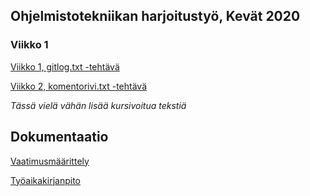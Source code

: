 ## Ohjelmistotekniikan harjoitustyö, Kevät 2020
### Viikko 1 ###

[Viikko 1, gitlog.txt -tehtävä](https://github.com/leopekkas/ot-harjoitustyo/blob/master/laskarit/viikko1/gitlog.txt)

[Viikko 2, komentorivi.txt -tehtävä](https://github.com/leopekkas/ot-harjoitustyo/blob/master/laskarit/viikko1/komentorivi.txt)

_Tässä vielä vähän lisää kursivoitua tekstiä_

## Dokumentaatio ##

[Vaatimusmäärittely](https://github.com/leopekkas/ot-harjoitustyo/blob/master/dokumentaatio/vaatimusm%C3%A4%C3%A4rittely.md)

[Työaikakirjanpito](https://github.com/leopekkas/ot-harjoitustyo/blob/master/dokumentaatio/Työaikakirjanpito.md)
